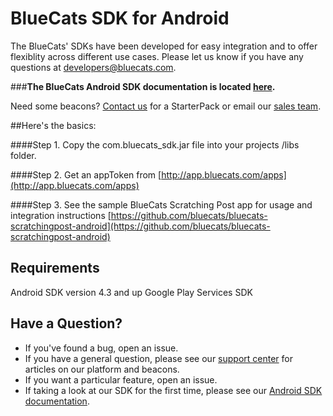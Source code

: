 BlueCats SDK for Android
====================

The BlueCats' SDKs have been developed for easy integration and to offer flexiblity across different use cases.  Please let us know if you have any questions at developers@bluecats.com.

###**The BlueCats Android SDK documentation is located [here](https://github.com/bluecats/bluecats-android-sdk/wiki).**

Need some beacons? [Contact us](http://www.bluecats.com/starterpack) for a StarterPack or email our [sales team](mailto:sales@bluecats.com).

##Here's the basics:

####Step 1. 
Copy the com.bluecats_sdk.jar file into your projects /libs folder.

####Step 2. 
Get an appToken from [http://app.bluecats.com/apps](http://app.bluecats.com/apps)

####Step 3.
See the sample BlueCats Scratching Post app for usage and integration instructions [https://github.com/bluecats/bluecats-scratchingpost-android](https://github.com/bluecats/bluecats-scratchingpost-android)

## Requirements

Android SDK version 4.3 and up
Google Play Services SDK


## Have a Question?

* If you've found a bug, open an issue.
* If you have a general question, please see our [support center](support.bluecats.com) for articles on our platform and beacons.
* If you want a particular feature, open an issue.
* If taking a look at our SDK for the first time, please see our [Android SDK documentation](https://github.com/bluecats/bluecats-android-sdk/wiki).
